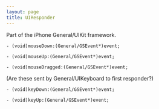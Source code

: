 ```yaml
---
layout: page
title: UIResponder
---
```




Part of the iPhone General/UIKit framework.

<code>- (void)mouseDown:(General/GSEvent*)event;</code>

<code>- (void)mouseUp:(General/GSEvent*)event;</code>

<code>- (void)mouseDragged:(General/GSEvent*)event;</code>


(Are these sent by General/UIKeyboard to first responder?)

<code>- (void)keyDown:(General/GSEvent*)event;</code>

<code>- (void)keyUp:(General/GSEvent*)event;</code>
